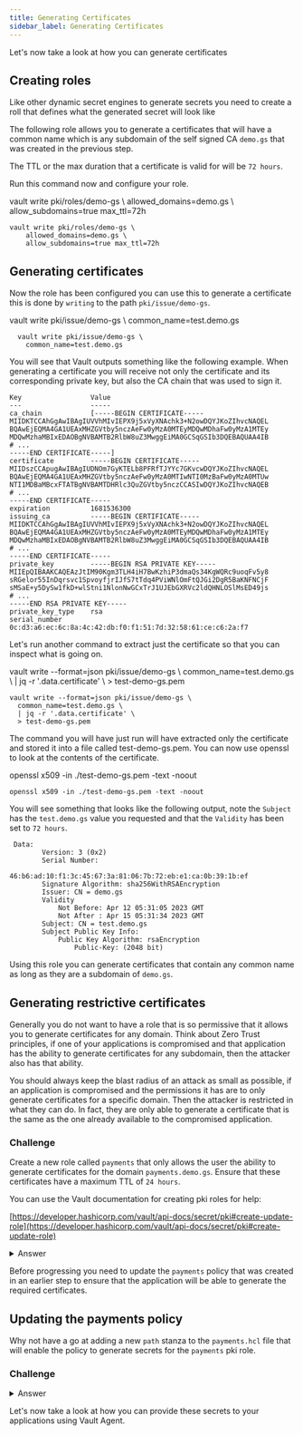 ```yaml
---
title: Generating Certificates
sidebar_label: Generating Certificates
---
```


Let's now take a look at how you can generate certificates

## Creating roles

Like other dynamic secret engines to generate secrets you need to create a
roll that defines what the generated secret will look like

The following role allows you to generate a certificates that will have a 
common name which is any subdomain of the self signed CA `demo.gs` that was
created in the previous step.

The TTL or the max duration that a certificate is valid for will be `72 hours`.

Run this command now and configure your role.

<VSCodeTerminal target="Vault">
  <Command>
    vault write pki/roles/demo-gs \
        allowed_domains=demo.gs \
        allow_subdomains=true max_ttl=72h
  </Command>
</VSCodeTerminal>

```shell
vault write pki/roles/demo-gs \
    allowed_domains=demo.gs \
    allow_subdomains=true max_ttl=72h
```

## Generating certificates

Now the role has been configured you can use this to generate a certificate
this is done by `writing` to the path `pki/issue/demo-gs`.

<VSCodeTerminal target="Vault">
  <Command>
    vault write pki/issue/demo-gs \
      common_name=test.demo.gs
  </Command>
</VSCodeTerminal>

```shell
  vault write pki/issue/demo-gs \
    common_name=test.demo.gs
```

You will see that Vault outputs something like the following example. When
generating a certificate you will receive not only the certificate and
its corresponding private key, but also the CA chain that was used to
sign it.

```shell
Key                 Value
---                 -----
ca_chain            [-----BEGIN CERTIFICATE-----
MIIDKTCCAhGgAwIBAgIUVVhMIvIEPX9j5xVyXNAchk3+N2owDQYJKoZIhvcNAQEL
BQAwEjEQMA4GA1UEAxMHZGVtby5nczAeFw0yMzA0MTEyMDQwMDhaFw0yMzA1MTEy
MDQwMzhaMBIxEDAOBgNVBAMTB2RlbW8uZ3MwggEiMA0GCSqGSIb3DQEBAQUAA4IB
# ...
-----END CERTIFICATE-----]
certificate         -----BEGIN CERTIFICATE-----
MIIDszCCApugAwIBAgIUDNOm7GyKTELb8PFRfTJYYc7GKvcwDQYJKoZIhvcNAQEL
BQAwEjEQMA4GA1UEAxMHZGVtby5nczAeFw0yMzA0MTIwNTI0MzBaFw0yMzA0MTUw
NTI1MDBaMBcxFTATBgNVBAMTDHRlc3QuZGVtby5nczCCASIwDQYJKoZIhvcNAQEB
# ...
-----END CERTIFICATE-----
expiration          1681536300
issuing_ca          -----BEGIN CERTIFICATE-----
MIIDKTCCAhGgAwIBAgIUVVhMIvIEPX9j5xVyXNAchk3+N2owDQYJKoZIhvcNAQEL
BQAwEjEQMA4GA1UEAxMHZGVtby5nczAeFw0yMzA0MTEyMDQwMDhaFw0yMzA1MTEy
MDQwMzhaMBIxEDAOBgNVBAMTB2RlbW8uZ3MwggEiMA0GCSqGSIb3DQEBAQUAA4IB
# ...
-----END CERTIFICATE-----
private_key         -----BEGIN RSA PRIVATE KEY-----
MIIEpQIBAAKCAQEAzJtIM90Kgm3TLH4iH7BwKzhiP3dmaQs34KgWQRc9uoqFv5y8
sRGelor55InDqrsvc1SpvoyfjrIJfS7tTdq4PViWNlOmFtQJGi2DgR5BaKNFNCjF
sMSaE+y5DySw1fkD+wlStni1NlonNwGCxTrJ1UJEbGXRVc2ldQHNLOSlMsED49js
# ...
-----END RSA PRIVATE KEY-----
private_key_type    rsa
serial_number       0c:d3:a6:ec:6c:8a:4c:42:db:f0:f1:51:7d:32:58:61:ce:c6:2a:f7
```

Let's run another command to extract just the certificate so that you can 
inspect what is going on.

<VSCodeTerminal target="Vault">
  <Command>
    vault write --format=json pki/issue/demo-gs \
      common_name=test.demo.gs \
      | jq -r '.data.certificate' \
      > test-demo-gs.pem
  </Command>
</VSCodeTerminal>

```shell
vault write --format=json pki/issue/demo-gs \
  common_name=test.demo.gs \
  | jq -r '.data.certificate' \
  > test-demo-gs.pem
```

The command you will have just run will have extracted only the certificate
and stored it into a file called test-demo-gs.pem. You can now use openssl
to look at the contents of the certificate.

<VSCodeTerminal target="Vault">
  <Command>
    openssl x509 -in ./test-demo-gs.pem -text -noout
  </Command>
</VSCodeTerminal>

```shell
openssl x509 -in ./test-demo-gs.pem -text -noout
```

You will see something that looks like the following output, note the `Subject`
has the `test.demo.gs` value you requested and that the `Validity` has been
set to `72 hours`. 

```shell
 Data:
        Version: 3 (0x2)
        Serial Number:
            46:b6:ad:10:f1:3c:45:67:3a:81:06:7b:72:eb:e1:ca:0b:39:1b:ef
        Signature Algorithm: sha256WithRSAEncryption
        Issuer: CN = demo.gs
        Validity
            Not Before: Apr 12 05:31:05 2023 GMT
            Not After : Apr 15 05:31:34 2023 GMT
        Subject: CN = test.demo.gs
        Subject Public Key Info:
            Public Key Algorithm: rsaEncryption
                Public-Key: (2048 bit)
```

Using this role you can generate certificates that contain any common name
as long as they are a subdomain of `demo.gs`.

## Generating restrictive certificates

Generally you do not want to have a role that is so permissive that it allows
you to generate certificates for any domain. Think about Zero Trust principles,
if one of your applications is compromised and that application has the ability
to generate certificates for any subdomain, then the attacker also has that
ability.

You should always keep the blast radius of an attack as small as possible,
if an application is compromised and the permissions it has are to only generate 
certificates for a specific domain. Then the attacker is restricted in what
they can do. In fact, they are only able to generate a certificate that is
the same as the one already available to the compromised application. 

### Challenge

Create a new role called `payments` that only allows the user the ability 
to generate certificates  for the domain `payments.demo.gs`. Ensure that 
these certificates have a maximum TTL of `24 hours`.

You can use the Vault documentation for creating pki roles for help:  

[https://developer.hashicorp.com/vault/api-docs/secret/pki#create-update-role](https://developer.hashicorp.com/vault/api-docs/secret/pki#create-update-role)

<details>
<summary>Answer</summary>

Did you manage to solve the problem?

You should have run a command that looks like the following.

<VSCodeTerminal target="Vault">
  <Command>
    vault write pki/roles/payments \
        allowed_domains=payments.demo.gs \
        require_cn=false \
        allow_bare_domains=true max_ttl=24h
  </Command>
</VSCodeTerminal>

```shell
vault write pki/roles/payments \
    allowed_domains=payments.demo.gs \
    allow_bare_domains=true max_ttl=24h
```

The key difference to this role and the one that was created earlier is the
`allow_bare_domains` parameter. Where `allow_sub_domains` enable you to create
certificates for subdomains of the `allowed_domains` parameter `allow_bare_domains`
ensures that the requested domain must match exactly.
</details>

Before progressing you need to update the `payments` policy that was 
created in an earlier step to ensure that the application will be able 
to generate the required certificates. 

## Updating the payments policy

Why not have a go at adding a new `path` stanza to the `payments.hcl` file
that will enable the policy to generate secrets for the `payments` pki role.

### Challenge

<details>
<summary>Answer</summary>
Did you manage to complete this task? 

You should have added a new stanza to `payments.hcl` that looks like the
following

```javascript
path " pki/issue/payments" {
  capabilities = ["update"]
}
```

The full payments policy should look like the following example.

```javascript
path "kv1/payments" {
  capabilities = ["read"]
}

path "kv2/data/payments" {
  capabilities = ["read"]
}

path "database/creds/db-app" {
  capabilities = ["read"]
}

path " pki/issue/payments" {
  capabilities = ["update"]
}
```

You should also have updated the policy in Vault using the following command:

<VSCodeTerminal target="Vault">
  <Command>
    vault policy write payments ./policy/payments.hcl
  </Command>
</VSCodeTerminal>

```shell
vault policy write payments ./policy/payments.hcl
```

</details>

Let's now take a look at how you can provide these secrets to your applications using
Vault Agent.

